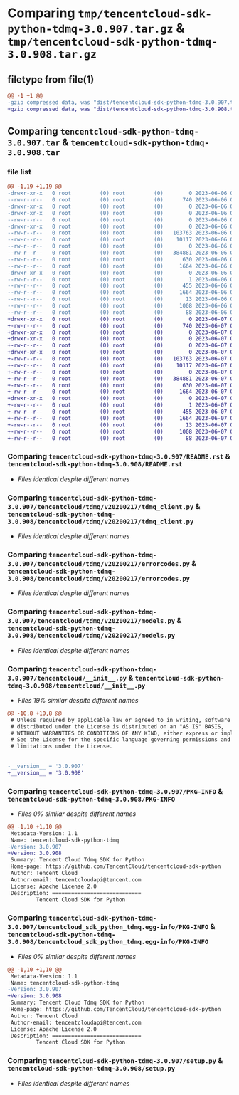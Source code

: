 # Comparing `tmp/tencentcloud-sdk-python-tdmq-3.0.907.tar.gz` & `tmp/tencentcloud-sdk-python-tdmq-3.0.908.tar.gz`

## filetype from file(1)

```diff
@@ -1 +1 @@
-gzip compressed data, was "dist/tencentcloud-sdk-python-tdmq-3.0.907.tar", last modified: Tue Jun  6 02:36:23 2023, max compression
+gzip compressed data, was "dist/tencentcloud-sdk-python-tdmq-3.0.908.tar", last modified: Wed Jun  7 00:33:37 2023, max compression
```

## Comparing `tencentcloud-sdk-python-tdmq-3.0.907.tar` & `tencentcloud-sdk-python-tdmq-3.0.908.tar`

### file list

```diff
@@ -1,19 +1,19 @@
-drwxr-xr-x   0 root         (0) root         (0)        0 2023-06-06 02:36:23.000000 tencentcloud-sdk-python-tdmq-3.0.907/
--rw-r--r--   0 root         (0) root         (0)      740 2023-06-06 02:36:23.000000 tencentcloud-sdk-python-tdmq-3.0.907/README.rst
-drwxr-xr-x   0 root         (0) root         (0)        0 2023-06-06 02:36:23.000000 tencentcloud-sdk-python-tdmq-3.0.907/tencentcloud/
-drwxr-xr-x   0 root         (0) root         (0)        0 2023-06-06 02:36:23.000000 tencentcloud-sdk-python-tdmq-3.0.907/tencentcloud/tdmq/
--rw-r--r--   0 root         (0) root         (0)        0 2023-06-06 02:36:23.000000 tencentcloud-sdk-python-tdmq-3.0.907/tencentcloud/tdmq/__init__.py
-drwxr-xr-x   0 root         (0) root         (0)        0 2023-06-06 02:36:23.000000 tencentcloud-sdk-python-tdmq-3.0.907/tencentcloud/tdmq/v20200217/
--rw-r--r--   0 root         (0) root         (0)   103763 2023-06-06 02:36:23.000000 tencentcloud-sdk-python-tdmq-3.0.907/tencentcloud/tdmq/v20200217/tdmq_client.py
--rw-r--r--   0 root         (0) root         (0)    10117 2023-06-06 02:36:23.000000 tencentcloud-sdk-python-tdmq-3.0.907/tencentcloud/tdmq/v20200217/errorcodes.py
--rw-r--r--   0 root         (0) root         (0)        0 2023-06-06 02:36:23.000000 tencentcloud-sdk-python-tdmq-3.0.907/tencentcloud/tdmq/v20200217/__init__.py
--rw-r--r--   0 root         (0) root         (0)   384881 2023-06-06 02:36:23.000000 tencentcloud-sdk-python-tdmq-3.0.907/tencentcloud/tdmq/v20200217/models.py
--rw-r--r--   0 root         (0) root         (0)      630 2023-06-06 02:36:23.000000 tencentcloud-sdk-python-tdmq-3.0.907/tencentcloud/__init__.py
--rw-r--r--   0 root         (0) root         (0)     1664 2023-06-06 02:36:23.000000 tencentcloud-sdk-python-tdmq-3.0.907/PKG-INFO
-drwxr-xr-x   0 root         (0) root         (0)        0 2023-06-06 02:36:23.000000 tencentcloud-sdk-python-tdmq-3.0.907/tencentcloud_sdk_python_tdmq.egg-info/
--rw-r--r--   0 root         (0) root         (0)        1 2023-06-06 02:36:23.000000 tencentcloud-sdk-python-tdmq-3.0.907/tencentcloud_sdk_python_tdmq.egg-info/dependency_links.txt
--rw-r--r--   0 root         (0) root         (0)      455 2023-06-06 02:36:23.000000 tencentcloud-sdk-python-tdmq-3.0.907/tencentcloud_sdk_python_tdmq.egg-info/SOURCES.txt
--rw-r--r--   0 root         (0) root         (0)     1664 2023-06-06 02:36:23.000000 tencentcloud-sdk-python-tdmq-3.0.907/tencentcloud_sdk_python_tdmq.egg-info/PKG-INFO
--rw-r--r--   0 root         (0) root         (0)       13 2023-06-06 02:36:23.000000 tencentcloud-sdk-python-tdmq-3.0.907/tencentcloud_sdk_python_tdmq.egg-info/top_level.txt
--rw-r--r--   0 root         (0) root         (0)     1008 2023-06-06 02:36:23.000000 tencentcloud-sdk-python-tdmq-3.0.907/setup.py
--rw-r--r--   0 root         (0) root         (0)       88 2023-06-06 02:36:23.000000 tencentcloud-sdk-python-tdmq-3.0.907/setup.cfg
+drwxr-xr-x   0 root         (0) root         (0)        0 2023-06-07 00:33:37.000000 tencentcloud-sdk-python-tdmq-3.0.908/
+-rw-r--r--   0 root         (0) root         (0)      740 2023-06-07 00:33:37.000000 tencentcloud-sdk-python-tdmq-3.0.908/README.rst
+drwxr-xr-x   0 root         (0) root         (0)        0 2023-06-07 00:33:37.000000 tencentcloud-sdk-python-tdmq-3.0.908/tencentcloud/
+drwxr-xr-x   0 root         (0) root         (0)        0 2023-06-07 00:33:37.000000 tencentcloud-sdk-python-tdmq-3.0.908/tencentcloud/tdmq/
+-rw-r--r--   0 root         (0) root         (0)        0 2023-06-07 00:33:37.000000 tencentcloud-sdk-python-tdmq-3.0.908/tencentcloud/tdmq/__init__.py
+drwxr-xr-x   0 root         (0) root         (0)        0 2023-06-07 00:33:37.000000 tencentcloud-sdk-python-tdmq-3.0.908/tencentcloud/tdmq/v20200217/
+-rw-r--r--   0 root         (0) root         (0)   103763 2023-06-07 00:33:37.000000 tencentcloud-sdk-python-tdmq-3.0.908/tencentcloud/tdmq/v20200217/tdmq_client.py
+-rw-r--r--   0 root         (0) root         (0)    10117 2023-06-07 00:33:37.000000 tencentcloud-sdk-python-tdmq-3.0.908/tencentcloud/tdmq/v20200217/errorcodes.py
+-rw-r--r--   0 root         (0) root         (0)        0 2023-06-07 00:33:37.000000 tencentcloud-sdk-python-tdmq-3.0.908/tencentcloud/tdmq/v20200217/__init__.py
+-rw-r--r--   0 root         (0) root         (0)   384881 2023-06-07 00:33:37.000000 tencentcloud-sdk-python-tdmq-3.0.908/tencentcloud/tdmq/v20200217/models.py
+-rw-r--r--   0 root         (0) root         (0)      630 2023-06-07 00:33:37.000000 tencentcloud-sdk-python-tdmq-3.0.908/tencentcloud/__init__.py
+-rw-r--r--   0 root         (0) root         (0)     1664 2023-06-07 00:33:37.000000 tencentcloud-sdk-python-tdmq-3.0.908/PKG-INFO
+drwxr-xr-x   0 root         (0) root         (0)        0 2023-06-07 00:33:37.000000 tencentcloud-sdk-python-tdmq-3.0.908/tencentcloud_sdk_python_tdmq.egg-info/
+-rw-r--r--   0 root         (0) root         (0)        1 2023-06-07 00:33:37.000000 tencentcloud-sdk-python-tdmq-3.0.908/tencentcloud_sdk_python_tdmq.egg-info/dependency_links.txt
+-rw-r--r--   0 root         (0) root         (0)      455 2023-06-07 00:33:37.000000 tencentcloud-sdk-python-tdmq-3.0.908/tencentcloud_sdk_python_tdmq.egg-info/SOURCES.txt
+-rw-r--r--   0 root         (0) root         (0)     1664 2023-06-07 00:33:37.000000 tencentcloud-sdk-python-tdmq-3.0.908/tencentcloud_sdk_python_tdmq.egg-info/PKG-INFO
+-rw-r--r--   0 root         (0) root         (0)       13 2023-06-07 00:33:37.000000 tencentcloud-sdk-python-tdmq-3.0.908/tencentcloud_sdk_python_tdmq.egg-info/top_level.txt
+-rw-r--r--   0 root         (0) root         (0)     1008 2023-06-07 00:33:37.000000 tencentcloud-sdk-python-tdmq-3.0.908/setup.py
+-rw-r--r--   0 root         (0) root         (0)       88 2023-06-07 00:33:37.000000 tencentcloud-sdk-python-tdmq-3.0.908/setup.cfg
```

### Comparing `tencentcloud-sdk-python-tdmq-3.0.907/README.rst` & `tencentcloud-sdk-python-tdmq-3.0.908/README.rst`

 * *Files identical despite different names*

### Comparing `tencentcloud-sdk-python-tdmq-3.0.907/tencentcloud/tdmq/v20200217/tdmq_client.py` & `tencentcloud-sdk-python-tdmq-3.0.908/tencentcloud/tdmq/v20200217/tdmq_client.py`

 * *Files identical despite different names*

### Comparing `tencentcloud-sdk-python-tdmq-3.0.907/tencentcloud/tdmq/v20200217/errorcodes.py` & `tencentcloud-sdk-python-tdmq-3.0.908/tencentcloud/tdmq/v20200217/errorcodes.py`

 * *Files identical despite different names*

### Comparing `tencentcloud-sdk-python-tdmq-3.0.907/tencentcloud/tdmq/v20200217/models.py` & `tencentcloud-sdk-python-tdmq-3.0.908/tencentcloud/tdmq/v20200217/models.py`

 * *Files identical despite different names*

### Comparing `tencentcloud-sdk-python-tdmq-3.0.907/tencentcloud/__init__.py` & `tencentcloud-sdk-python-tdmq-3.0.908/tencentcloud/__init__.py`

 * *Files 19% similar despite different names*

```diff
@@ -10,8 +10,8 @@
 # Unless required by applicable law or agreed to in writing, software
 # distributed under the License is distributed on an "AS IS" BASIS,
 # WITHOUT WARRANTIES OR CONDITIONS OF ANY KIND, either express or implied.
 # See the License for the specific language governing permissions and
 # limitations under the License.
 
 
-__version__ = '3.0.907'
+__version__ = '3.0.908'
```

### Comparing `tencentcloud-sdk-python-tdmq-3.0.907/PKG-INFO` & `tencentcloud-sdk-python-tdmq-3.0.908/PKG-INFO`

 * *Files 0% similar despite different names*

```diff
@@ -1,10 +1,10 @@
 Metadata-Version: 1.1
 Name: tencentcloud-sdk-python-tdmq
-Version: 3.0.907
+Version: 3.0.908
 Summary: Tencent Cloud Tdmq SDK for Python
 Home-page: https://github.com/TencentCloud/tencentcloud-sdk-python
 Author: Tencent Cloud
 Author-email: tencentcloudapi@tencent.com
 License: Apache License 2.0
 Description: ============================
         Tencent Cloud SDK for Python
```

### Comparing `tencentcloud-sdk-python-tdmq-3.0.907/tencentcloud_sdk_python_tdmq.egg-info/PKG-INFO` & `tencentcloud-sdk-python-tdmq-3.0.908/tencentcloud_sdk_python_tdmq.egg-info/PKG-INFO`

 * *Files 0% similar despite different names*

```diff
@@ -1,10 +1,10 @@
 Metadata-Version: 1.1
 Name: tencentcloud-sdk-python-tdmq
-Version: 3.0.907
+Version: 3.0.908
 Summary: Tencent Cloud Tdmq SDK for Python
 Home-page: https://github.com/TencentCloud/tencentcloud-sdk-python
 Author: Tencent Cloud
 Author-email: tencentcloudapi@tencent.com
 License: Apache License 2.0
 Description: ============================
         Tencent Cloud SDK for Python
```

### Comparing `tencentcloud-sdk-python-tdmq-3.0.907/setup.py` & `tencentcloud-sdk-python-tdmq-3.0.908/setup.py`

 * *Files identical despite different names*

